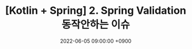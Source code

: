 ---
layout: post
title: "[Kotlin + Spring] 2. Spring Validation 동작안하는 이슈"
date: 2022-06-05 09:00:00 +0900
categories:
- kotlin
tags:
- kotlin
- spring
- validation
---